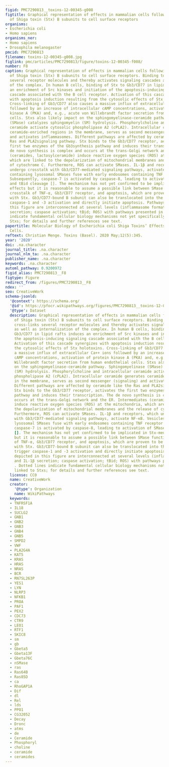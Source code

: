```yaml
---
figid: PMC7290813__toxins-12-00345-g008
figtitle: Graphical representation of effects in mammalian cells following binding
  of Shiga toxin (Stx) B subunits to cell surface receptors
organisms:
- Escherichia coli
- Homo sapiens
organisms_ner:
- Homo sapiens
- Drosophila melanogaster
pmcid: PMC7290813
filename: toxins-12-00345-g008.jpg
figlink: pmc/articles/PMC7290813/figure/toxins-12-00345-f008/
number: F8
caption: Graphical representation of effects in mammalian cells following binding
  of Shiga toxin (Stx) B subunits to cell surface receptors. Binding to Gb3/CD77 cross-links
  several receptor molecules and thereby activates signaling cascades as well as internalization
  of the complex. In human B cells, binding of Stx to Gb3/CD77 in lipid rafts induces
  an enrichment of Src kinases and initiation of the apoptosis-inducing signaling
  cascade associated with the B cell receptor. Activation of this cascade synergizes
  with apoptosis induction resulting from the cytosolic effects of Stx holotoxins.
  Cross-linking of Gb3/CD77 also causes a massive influx of extracellular Ca++ ions
  followed by an increase of intracellular cAMP concentrations, activation of protein
  kinase A (PKA) and, e.g., acute von Willebrandt factor secretion from human endothelial
  cells. Stxs also likely impact on the sphingomyelinase-ceramide pathway. Sphingomyelinase
  (SMase) catalyzes sphingomyelin (SM) hydrolysis. Phosphorylcholine and intracellular
  ceramide activate cytosolic phospholipase A2 (cPLA2). Intracellular ceramide generates
  ceramide-enriched regions in the membrane, serves as second messenger (signaling)
  and activates inflammasomes. Different pathways are affected by ceramide like the
  Ras and PLA2signaling pathway. Stx binds to the Gb3/CD77 receptor, activates the
  first two enzymes of the Gb3synthesis pathway and induces their transcription. The
  de novo synthesis is complex and occurs at the trans-Golgi network and the ER. Intermediates
  (ceramides, lactosylceramide) induce reactive oxygen species (ROS) at the mitochondria,
  which are linked to the depolarization of mitochondrial membranes and the release
  of cytochrome C. Furthermore, ROS can activate SMases. IL-1β and receptors, which
  undergo crosstalk with Gb3/CD77-mediated signaling pathways, activate NF-κB. Vesicles
  containing lysosomal SMases fuse with early endosomes containing TNF receptor (TNF-R1).
  Subsequently, caspase-7 is activated by caspase-8, leading to activation of SMase
  and tBid cleavage []. The mechanism has not yet confirmed to be implicated in Stx-mediated
  effects but it is reasonable to assume a possible link between SMase function and
  crosstalk of TNF-α, Gb3/CD77 receptor, and apoptosis, which are proven to be associated
  with Stx. Gb3/CD77-bound B subunit can also be translocated into the cytosol, trigger
  caspase-1 and -3 activation and directly initiate apoptosis. Pathways depicted in
  this figure are interconnected at several levels (inflammasome formation and IL-1β
  secretion; caspase activation; tBid; ROS) with pathways presented in . Dotted lines
  indicate fundamental cellular biology mechanisms not yet specifically linked to
  Stxs; for details and further references see text.
papertitle: Molecular Biology of Escherichia coli Shiga Toxins’ Effects on Mammalian
  Cells.
reftext: Christian Menge. Toxins (Basel). 2020 May;12(5):345.
year: '2020'
doi: .na.character
journal_title: .na.character
journal_nlm_ta: .na.character
publisher_name: .na.character
keywords: .na.character
automl_pathway: 0.9200972
figid_alias: PMC7290813__F8
figtype: Figure
redirect_from: /figures/PMC7290813__F8
ndex: ''
seo: CreativeWork
schema-jsonld:
  '@context': https://schema.org/
  '@id': https://pfocr.wikipathways.org/figures/PMC7290813__toxins-12-00345-g008.html
  '@type': Dataset
  description: Graphical representation of effects in mammalian cells following binding
    of Shiga toxin (Stx) B subunits to cell surface receptors. Binding to Gb3/CD77
    cross-links several receptor molecules and thereby activates signaling cascades
    as well as internalization of the complex. In human B cells, binding of Stx to
    Gb3/CD77 in lipid rafts induces an enrichment of Src kinases and initiation of
    the apoptosis-inducing signaling cascade associated with the B cell receptor.
    Activation of this cascade synergizes with apoptosis induction resulting from
    the cytosolic effects of Stx holotoxins. Cross-linking of Gb3/CD77 also causes
    a massive influx of extracellular Ca++ ions followed by an increase of intracellular
    cAMP concentrations, activation of protein kinase A (PKA) and, e.g., acute von
    Willebrandt factor secretion from human endothelial cells. Stxs also likely impact
    on the sphingomyelinase-ceramide pathway. Sphingomyelinase (SMase) catalyzes sphingomyelin
    (SM) hydrolysis. Phosphorylcholine and intracellular ceramide activate cytosolic
    phospholipase A2 (cPLA2). Intracellular ceramide generates ceramide-enriched regions
    in the membrane, serves as second messenger (signaling) and activates inflammasomes.
    Different pathways are affected by ceramide like the Ras and PLA2signaling pathway.
    Stx binds to the Gb3/CD77 receptor, activates the first two enzymes of the Gb3synthesis
    pathway and induces their transcription. The de novo synthesis is complex and
    occurs at the trans-Golgi network and the ER. Intermediates (ceramides, lactosylceramide)
    induce reactive oxygen species (ROS) at the mitochondria, which are linked to
    the depolarization of mitochondrial membranes and the release of cytochrome C.
    Furthermore, ROS can activate SMases. IL-1β and receptors, which undergo crosstalk
    with Gb3/CD77-mediated signaling pathways, activate NF-κB. Vesicles containing
    lysosomal SMases fuse with early endosomes containing TNF receptor (TNF-R1). Subsequently,
    caspase-7 is activated by caspase-8, leading to activation of SMase and tBid cleavage
    []. The mechanism has not yet confirmed to be implicated in Stx-mediated effects
    but it is reasonable to assume a possible link between SMase function and crosstalk
    of TNF-α, Gb3/CD77 receptor, and apoptosis, which are proven to be associated
    with Stx. Gb3/CD77-bound B subunit can also be translocated into the cytosol,
    trigger caspase-1 and -3 activation and directly initiate apoptosis. Pathways
    depicted in this figure are interconnected at several levels (inflammasome formation
    and IL-1β secretion; caspase activation; tBid; ROS) with pathways presented in
    . Dotted lines indicate fundamental cellular biology mechanisms not yet specifically
    linked to Stxs; for details and further references see text.
  license: CC0
  name: CreativeWork
  creator:
    '@type': Organization
    name: WikiPathways
  keywords:
  - TNFRSF1A
  - IL18
  - SUCLG2
  - GNB1
  - GNB2
  - GNB3
  - GNB4
  - GNB5
  - SMPD2
  - VWF
  - PLA2G4A
  - KAT5
  - KRAS
  - HRAS
  - NRAS
  - BCR
  - RN7SL263P
  - YES1
  - LYN
  - NLRP3
  - NFKB1
  - PROA
  - PAF1
  - PEX2
  - CDC73
  - CTR9
  - LEO1
  - RTF1
  - SKIC8
  - sm
  - gb
  - Gbeta5
  - Gbeta13F
  - Gbeta76C
  - nSMase
  - ras
  - Ras64B
  - Ras85D
  - ca
  - RhoGAP1A
  - Dif
  - dl
  - Rel
  - lds
  - PPO1
  - CG32052
  - Decay
  - Dronc
  - atms
  - de
  - Ceramide
  - Phosphoryl
  - choline
  - ceramide
  - ceramides
---
```

